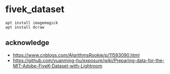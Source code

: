 # fivek_dataset

```
apt install imagemagick
apt install dcraw
```

## acknowledge

- https://www.cnblogs.com/AlgrithmsRookie/p/11593090.html
- https://github.com/yuanming-hu/exposure/wiki/Preparing-data-for-the-MIT-Adobe-FiveK-Dataset-with-Lightroom
